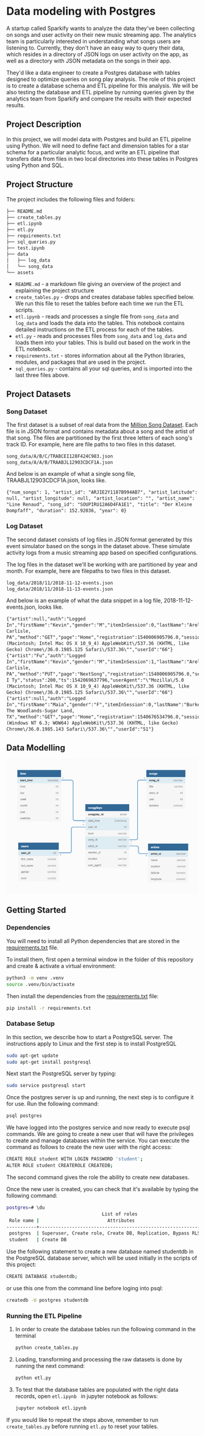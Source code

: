 # Data modeling with Postgres
A startup called Sparkify wants to analyze the data they've been collecting on songs and user activity on their new music streaming app. The analytics team is particularly interested in understanding what songs users are listening to. Currently, they don't have an easy way to query their data, which resides in a directory of JSON logs on user activity on the app, as well as a directory with JSON metadata on the songs in their app.

They'd like a data engineer to create a Postgres database with tables designed to optimize queries on song play analysis. The role of this project is to create a database schema and ETL pipeline for this analysis. We will be also testing the database and ETL pipeline by running queries given by the analytics team from Sparkify and compare the results with their expected results.

## Project Description
In this project, we will model data with Postgres and build an ETL pipeline using Python. We will need to define fact and dimension tables for a star schema for a particular analytic focus, and write an ETL pipeline that transfers data from files in two local directories into these tables in Postgres using Python and SQL.

## Project Structure
The project includes the following files and folders:

```
├── README.md
├── create_tables.py
├── etl.ipynb
├── etl.py
├── requirements.txt
├── sql_queries.py
├── test.ipynb
├── data
│   ├── log_data
│   └── song_data
└── assets
```

- `README.md` - a markdown file giving an overview of the project and explaining the project structure
- `create_tables.py` - drops and creates database tables specified below. We run this file to reset the tables before each time we run the ETL scripts.
- `etl.ipynb` - reads and processes a single file from `song_data` and `log_data` and loads the data into the tables. This notebook contains detailed instructions on the ETL process for each of the tables.
- `etl.py` - reads and processes files from `song_data` and `log_data` and loads them into your tables. This is build out based on the work in the ETL notebook.
- `requirements.txt` - stores information about all the Python libraries, modules, and packages that are used in the  project. 
- `sql_queries.py` - contains all your sql queries, and is imported into the last three files above.


## Project Datasets

### Song Dataset
The first dataset is a subset of real data from the [Million Song Dataset](http://millionsongdataset.com/). Each file is in JSON format and contains metadata about a song and the artist of that song. The files are partitioned by the first three letters of each song's track ID. For example, here are file paths to two files in this dataset.

```
song_data/A/B/C/TRABCEI128F424C983.json
song_data/A/A/B/TRAABJL12903CDCF1A.json
```

And below is an example of what a single song file, TRAABJL12903CDCF1A.json, looks like.

```
{"num_songs": 1, "artist_id": "ARJIE2Y1187B994AB7", "artist_latitude": null, "artist_longitude": null, "artist_location": "", "artist_name": "Line Renaud", "song_id": "SOUPIRU12A6D4FA1E1", "title": "Der Kleine Dompfaff", "duration": 152.92036, "year": 0}
```

### Log Dataset
The second dataset consists of log files in JSON format generated by this event simulator based on the songs in the dataset above. These simulate activity logs from a music streaming app based on specified configurations.

The log files in the dataset we'll be working with are partitioned by year and month. For example, here are filepaths to two files in this dataset.

```
log_data/2018/11/2018-11-12-events.json
log_data/2018/11/2018-11-13-events.json
```

And below is an example of what the data snippet in a log file, 2018-11-12-events.json, looks like.

```
{"artist":null,"auth":"Logged In","firstName":"Kevin","gender":"M","itemInSession":0,"lastName":"Arellano","length":null,"level":"free","location":"Harrisburg-Carlisle, PA","method":"GET","page":"Home","registration":1540006905796.0,"sessionId":514,"song":null,"status":200,"ts":1542069417796,"userAgent":"\"Mozilla\/5.0 (Macintosh; Intel Mac OS X 10_9_4) AppleWebKit\/537.36 (KHTML, like Gecko) Chrome\/36.0.1985.125 Safari\/537.36\"","userId":"66"}
{"artist":"Fu","auth":"Logged In","firstName":"Kevin","gender":"M","itemInSession":1,"lastName":"Arellano","length":280.05832,"level":"free","location":"Harrisburg-Carlisle, PA","method":"PUT","page":"NextSong","registration":1540006905796.0,"sessionId":514,"song":"Ja I Ty","status":200,"ts":1542069637796,"userAgent":"\"Mozilla\/5.0 (Macintosh; Intel Mac OS X 10_9_4) AppleWebKit\/537.36 (KHTML, like Gecko) Chrome\/36.0.1985.125 Safari\/537.36\"","userId":"66"}
{"artist":null,"auth":"Logged In","firstName":"Maia","gender":"F","itemInSession":0,"lastName":"Burke","length":null,"level":"free","location":"Houston-The Woodlands-Sugar Land, TX","method":"GET","page":"Home","registration":1540676534796.0,"sessionId":510,"song":null,"status":200,"ts":1542071524796,"userAgent":"\"Mozilla\/5.0 (Windows NT 6.3; WOW64) AppleWebKit\/537.36 (KHTML, like Gecko) Chrome\/36.0.1985.143 Safari\/537.36\"","userId":"51"}
```

## Data Modelling

<img src="./assets/database_schema.png">

## Getting Started

### Dependencies

You will need to install all Python dependencies that are stored in the [requirements.txt](requirements.txt) file. 

To install them, first open a terminal window in the folder of this repository and create & activate a virtual environment: 

```bash
python3 -m venv .venv
source .venv/bin/activate
```

Then install the dependencies from the [requirements.txt](requirements.txt) file:

```bash
pip install -r requirements.txt 
```

### Database Setup

In this section, we describe how to start a PostgreSQL server. The instructions apply to Linux and the first step is to install PostgreSQL

```bash
sudo apt-get update
sudo apt-get install postgresql
```

Next start the PostgreSQL server by typing:

```bash
sudo service postgresql start
```

Once the postgres server is up and running, the next step is to configure it for use. Run the following command:

```bash
psql postgres
```

We have logged into the postgres service and now ready to execute psql commands. We are going to create a new user that will have the privileges to create and manage databases within the service. You can execute the command as follows to create the new user with the right access:

```bash
CREATE ROLE student WITH LOGIN PASSWORD 'student';
ALTER ROLE student CREATEROLE CREATEDB;
```

The second command gives the role the ability to create new databases.

Once the new user is created, you can check that it's available by typing the following command:

```bash
postgres=# \du
                                   List of roles
 Role name |                         Attributes                         | Member of 
-----------+------------------------------------------------------------+-----------
 postgres  | Superuser, Create role, Create DB, Replication, Bypass RLS | {}
 student   | Create DB                                                  | {}
```

Use the following statement to create a new database named studentdb in the PostgreSQL database server, which will be used initially in the scripts of this project:

```bash
CREATE DATABASE studentdb;
```

or use this one from the command line before loging into psql:

```bash
createdb -U postgres studentdb
```

### Running the ETL Pipeline

1. In order to create the database tables run the following command in the terminal
    ```bash
    python create_tables.py
    ```

2. Loading, transforming and processing the raw datasets is done by running the next command:
    ```bash
    python etl.py
    ```

3. To test that the database tables are populated with the right data records, open `etl.ipynb ` in jupyter notebook as follows:
    ```bash
    jupyter notebook etl.ipynb 
    ```

If you would like to repeat the steps above, remember to run `create_tables.py` before running `etl.py` to reset your tables.
